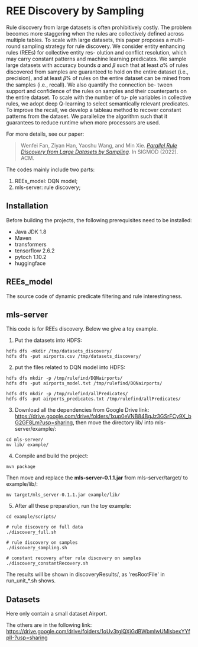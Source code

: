 # REE Discovery by Sampling
Rule discovery from large datasets is often prohibitively costly. The problem becomes more staggering when the rules are collectively defined across multiple tables. To scale with large datasets, this paper proposes a multi-round sampling strategy for rule discovery. We consider entity enhancing rules (REEs) for collective entity res- olution and conflict resolution, which may carry constant patterns and machine learning predicates. We sample large datasets with accuracy bounds 𝛼 and 𝛽 such that at least 𝛼% of rules discovered from samples are guaranteed to hold on the entire dataset (i.e., precision), and at least 𝛽% of rules on the entire dataset can be mined from the samples (i.e., recall). We also quantify the connection be- tween support and confidence of the rules on samples and their counterparts on the entire dataset. To scale with the number of tu- ple variables in collective rules, we adopt deep Q-learning to select semantically relevant predicates. To improve the recall, we develop a tableau method to recover constant patterns from the dataset. We parallelize the algorithm such that it guarantees to reduce runtime when more processors are used. 


For more details, see our paper:

> Wenfei Fan, Ziyan Han, Yaoshu Wang, and Min Xie. [*Parallel Rule Discovery from Large Datasets by Sampling*](https://philo-vanguard.github.io/files/papers/Rule-Discovery-Sampling-SIGMOD22.pdf). In SIGMOD (2022). ACM.


The codes mainly include two parts:
1. REEs_model: DQN model;  
2. mls-server: rule discovery;  

## Installation
Before building the projects, the following prerequisites need to be installed:
* Java JDK 1.8
* Maven
* transformers
* tensorflow 2.6.2
* pytoch 1.10.2
* huggingface

## REEs_model
The source code of dynamic predicate filtering and rule interestingness.

## mls-server    
This code is for REEs discovery.
Below we give a toy example.

1. Put the datasets into HDFS:
```
hdfs dfs -mkdir /tmp/datasets_discovery/
hdfs dfs -put airports.csv /tmp/datasets_discovery/
```

[comment]: <> (2. Then revise the data path in code:)

[comment]: <> (```)

[comment]: <> (set the path of line 2004 in src/main/java/sics/seiois/mlsserver/biz/mock/RuleFindRequestMock.java to be hdfs:///data_path/airports.csv)

[comment]: <> (```)

2. put the files related to DQN model into HDFS:
```
hdfs dfs mkdir -p /tmp/rulefind/DQNairports/
hdfs dfs -put airports_model.txt /tmp/rulefind/DQNairports/

hdfs dfs mkdir -p /tmp/rulefind/allPredicates/
hdfs dfs -put airports_predicates.txt /tmp/rulefind/allPredicates/
```
3. Download all the dependencies from Google Drive link:
https://drive.google.com/drive/folders/1xup0eVNB84BgJz3GSrFCy9X_bG2GF8Lm?usp=sharing, then move the directory lib/ into mls-server/example/:
```
cd mls-server/
mv lib/ example/
```
4. Compile and build the project:
```
mvn package
```
Then move and replace the **mls-server-0.1.1.jar** from mls-server/target/ to example/lib/:
```
mv target/mls_server-0.1.1.jar example/lib/
```
5. After all these preparation, run the toy example:
```
cd example/scripts/

# rule discovery on full data
./discovery_full.sh

# rule discovery on samples
./discovery_sampling.sh

# constant recovery after rule discovery on samples
./discovery_constantRecovery.sh
```
The results will be shown in discoveryResults/, as 'resRootFile' in run_unit_*.sh shows.

## Datasets
Here only contain a small dataset Airport.

The others are in the following link:
https://drive.google.com/drive/folders/1oUv3tglQXjGdBWbmIwUMlsbexYYfplI-?usp=sharing

